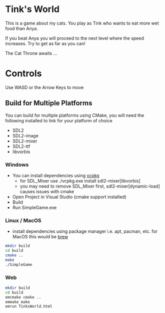 # Tink's World
This is a game about my cats. You play as Tink who wants to eat more wet food than Anya. 

If you beat Anya you will proceed to the next level where the speed increases. Try to get as far as you can!

The Cat Throne awaits ...

# Controls
Use WASD or the Arrow Keys to move

## Build for Multiple Platforms
You can build for multiple platforms using CMake, you will need the following installed to link for your platform of choice 
* SDL2
* SDL2-image
* SDL2-mixer
* SDL2-ttf
* libvorbis
### Windows
* You can install dependencies using [vcpkg](https://github.com/microsoft/vcpkg)
    * for SDL_Mixer use ./vcpkg.exe install sdl2-mixer[libvorbis]
    * you may need to remove SDL_Mixer first, sdl2-mixer[dynamic-load] causes issues with cmake
* Open Project in Visual Studio (cmake support installed)
* Build
* Run SimpleGame.exe

### Linux / MacOS
* install dependencies using package manager i.e. apt, pacman, etc. for MacOS this would be [brew](https://brew.sh/)
```zsh
mkdir build
cd build
cmake ..
make
./SimpleGame
```
### Web
```zsh
mkdir build
cd build
emcmake cmake ..
emmake make
emrun TinksWorld.html
```